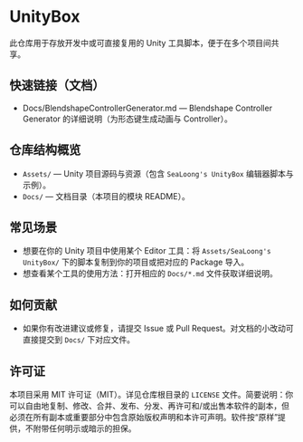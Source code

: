 # UnityBox

此仓库用于存放开发中或可直接复用的 Unity 工具脚本，便于在多个项目间共享。

## 快速链接（文档）

- Docs/BlendshapeControllerGenerator.md — Blendshape Controller Generator 的详细说明（为形态键生成动画与 Controller）。

## 仓库结构概览

- `Assets/` — Unity 项目源码与资源（包含 `SeaLoong's UnityBox` 编辑器脚本与示例）。
- `Docs/` — 文档目录（本项目的模块 README）。

## 常见场景

- 想要在你的 Unity 项目中使用某个 Editor 工具：将 `Assets/SeaLoong's UnityBox/` 下的脚本复制到你的项目或把对应的 Package 导入。
- 想查看某个工具的使用方法：打开相应的 `Docs/*.md` 文件获取详细说明。

## 如何贡献

- 如果你有改进建议或修复，请提交 Issue 或 Pull Request。对文档的小改动可直接提交到 `Docs/` 下对应文件。

## 许可证

本项目采用 MIT 许可证（MIT）。详见仓库根目录的 `LICENSE` 文件。简要说明：你可以自由地复制、修改、合并、发布、分发、再许可和/或出售本软件的副本，但必须在所有副本或重要部分中包含原始版权声明和本许可声明。软件按“原样”提供，不附带任何明示或暗示的担保。
